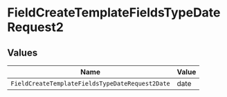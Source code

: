 # FieldCreateTemplateFieldsTypeDateRequest2


## Values

| Name                                            | Value                                           |
| ----------------------------------------------- | ----------------------------------------------- |
| `FieldCreateTemplateFieldsTypeDateRequest2Date` | date                                            |